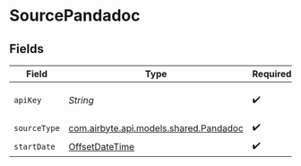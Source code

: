 # SourcePandadoc


## Fields

| Field                                                                                        | Type                                                                                         | Required                                                                                     | Description                                                                                  |
| -------------------------------------------------------------------------------------------- | -------------------------------------------------------------------------------------------- | -------------------------------------------------------------------------------------------- | -------------------------------------------------------------------------------------------- |
| `apiKey`                                                                                     | *String*                                                                                     | :heavy_check_mark:                                                                           | API key to use. Find it at https://app.pandadoc.com/a/#/settings/api-dashboard/configuration |
| `sourceType`                                                                                 | [com.airbyte.api.models.shared.Pandadoc](../../models/shared/Pandadoc.md)                    | :heavy_check_mark:                                                                           | N/A                                                                                          |
| `startDate`                                                                                  | [OffsetDateTime](https://docs.oracle.com/javase/8/docs/api/java/time/OffsetDateTime.html)    | :heavy_check_mark:                                                                           | N/A                                                                                          |